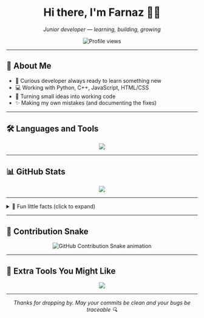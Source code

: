 <h1 align="center">Hi there, I'm Farnaz 👩‍💻</h1>
<p align="center"><i>Junior developer — learning, building, growing</i></p>

<p align="center">
  <img src="https://komarev.com/ghpvc/?username=farnaztr&label=Profile%20views&color=7ed6df&style=flat" alt="Profile views" />
</p>

---

## 📌 About Me

- 🧠 Curious developer always ready to learn something new  
- 💻 Working with Python, C++, JavaScript, HTML/CSS  
- 🔧 Turning small ideas into working code  
- ✨ Making my own mistakes (and documenting the fixes)

---

## 🛠️ Languages and Tools

<p align="center">
  <img src="https://github-readme-stats.vercel.app/api/top-langs/?username=farnaztr&layout=compact&theme=default" />
</p>

---

## 📊 GitHub Stats

<p align="center">
  <img src="https://github-readme-stats.vercel.app/api?username=farnaztr&show_icons=true&theme=default" />
</p>

---

<details>
  <summary>🌱 Fun little facts (click to expand)</summary>
  
  - I once broke something, Googled it, fixed it, and forgot how I fixed it — classic.  
  - I believe `print()` is still the best debugger.  
  - Every new repo I make starts with "test-something".  
</details>

---

## 🐍 Contribution Snake

<p align="center">
  <img src="https://github.com/farnaztr/farnaztr/blob/output/github-contribution-grid-snake.svg" alt="GitHub Contribution Snake animation" />
</p>

---

## 🧰 Extra Tools You Might Like

<p align="center">
  <img src="https://github-profile-trophy.vercel.app/?username=farnaztr&theme=flat&no-frame=true&margin-w=10" />
</p>

---

<p align="center"><i>Thanks for dropping by. May your commits be clean and your bugs be traceable 🔍</i></p>
